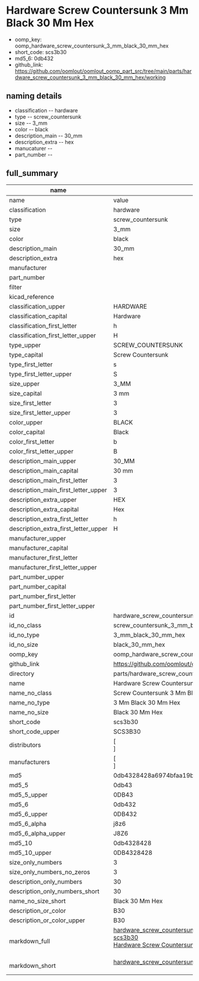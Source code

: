 # Hardware Screw Countersunk 3 Mm Black 30 Mm Hex

  
* oomp_key: oomp_hardware_screw_countersunk_3_mm_black_30_mm_hex 
* short_code: scs3b30
* md5_6: 0db432  
* github_link: https://github.com/oomlout/oomlout_oomp_part_src/tree/main/parts/hardware_screw_countersunk_3_mm_black_30_mm_hex/working  
## naming details
* classification -- hardware
* type -- screw_countersunk
* size -- 3_mm
* color -- black
* description_main -- 30_mm
* description_extra -- hex
* manucaturer -- 
* part_number -- 





## full_summary
| name | value | 
| --- | --- | 
| name | value | 
| classification | hardware | 
| type | screw_countersunk | 
| size | 3_mm | 
| color | black | 
| description_main | 30_mm | 
| description_extra | hex | 
| manufacturer |  | 
| part_number |  | 
| filter |  | 
| kicad_reference |  | 
| classification_upper | HARDWARE | 
| classification_capital | Hardware | 
| classification_first_letter | h | 
| classification_first_letter_upper | H | 
| type_upper | SCREW_COUNTERSUNK | 
| type_capital | Screw Countersunk | 
| type_first_letter | s | 
| type_first_letter_upper | S | 
| size_upper | 3_MM | 
| size_capital | 3 mm | 
| size_first_letter | 3 | 
| size_first_letter_upper | 3 | 
| color_upper | BLACK | 
| color_capital | Black | 
| color_first_letter | b | 
| color_first_letter_upper | B | 
| description_main_upper | 30_MM | 
| description_main_capital | 30 mm | 
| description_main_first_letter | 3 | 
| description_main_first_letter_upper | 3 | 
| description_extra_upper | HEX | 
| description_extra_capital | Hex | 
| description_extra_first_letter | h | 
| description_extra_first_letter_upper | H | 
| manufacturer_upper |  | 
| manufacturer_capital |  | 
| manufacturer_first_letter |  | 
| manufacturer_first_letter_upper |  | 
| part_number_upper |  | 
| part_number_capital |  | 
| part_number_first_letter |  | 
| part_number_first_letter_upper |  | 
| id | hardware_screw_countersunk_3_mm_black_30_mm_hex | 
| id_no_class | screw_countersunk_3_mm_black_30_mm_hex | 
| id_no_type | 3_mm_black_30_mm_hex | 
| id_no_size | black_30_mm_hex | 
| oomp_key | oomp_hardware_screw_countersunk_3_mm_black_30_mm_hex | 
| github_link | https://github.com/oomlout/oomlout_oomp_part_src/tree/main/parts/hardware_screw_countersunk_3_mm_black_30_mm_hex/working | 
| directory | parts/hardware_screw_countersunk_3_mm_black_30_mm_hex | 
| name | Hardware Screw Countersunk 3 Mm Black 30 Mm Hex | 
| name_no_class | Screw Countersunk 3 Mm Black 30 Mm Hex | 
| name_no_type | 3 Mm Black 30 Mm Hex | 
| name_no_size | Black 30 Mm Hex | 
| short_code | scs3b30 | 
| short_code_upper | SCS3B30 | 
| distributors | [<br>] | 
| manufacturers | [<br>] | 
| md5 | 0db4328428a6974bfaa19b357e3a2775 | 
| md5_5 | 0db43 | 
| md5_5_upper | 0DB43 | 
| md5_6 | 0db432 | 
| md5_6_upper | 0DB432 | 
| md5_6_alpha | j8z6 | 
| md5_6_alpha_upper | J8Z6 | 
| md5_10 | 0db4328428 | 
| md5_10_upper | 0DB4328428 | 
| size_only_numbers | 3 | 
| size_only_numbers_no_zeros | 3 | 
| description_only_numbers | 30 | 
| description_only_numbers_short | 30 | 
| name_no_size_short | Black 30 Mm Hex | 
| description_or_color | B30 | 
| description_or_color_upper | B30 | 
| markdown_full | [hardware_screw_countersunk_3_mm_black_30_mm_hex](https://github.com/oomlout/oomlout_oomp_part_src/tree/main/parts/hardware_screw_countersunk_3_mm_black_30_mm_hex/working)<br>[scs3b30](https://github.com/oomlout/oomlout_oomp_part_src/tree/main/parts/hardware_screw_countersunk_3_mm_black_30_mm_hex/working)<br>[Hardware Screw Countersunk 3 Mm Black 30 Mm Hex](https://github.com/oomlout/oomlout_oomp_part_src/tree/main/parts/hardware_screw_countersunk_3_mm_black_30_mm_hex/working)<br><br> | 
| markdown_short | [hardware_screw_countersunk_3_mm_black_30_mm_hex](https://github.com/oomlout/oomlout_oomp_part_src/tree/main/parts/hardware_screw_countersunk_3_mm_black_30_mm_hex/working)<br><br> | 
